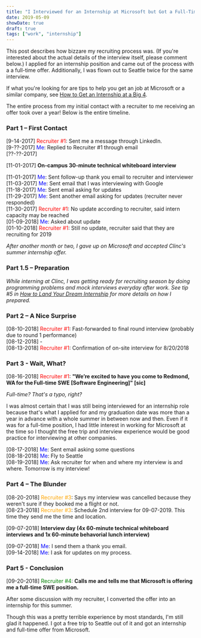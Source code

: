 ```yaml
---
title: "I Interviewed for an Internship at Microsoft but Got a Full-Time Offer"
date: 2019-05-09
showDate: true
draft: true
tags: ["work", "internship"]
---
```


This post describes how bizzare my recruiting process was. (If you're interested about the actual details of the interview itself, please comment below.) I applied for an internship position and came out of the process with a a full-time offer. Additionally, I was flown out to Seattle twice for the same interview.

If what you're looking for are tips to help you get an job at Microsoft or a similar company, see [How to Get an Internship at a Big 4](/2019/internship/).

The entire process from my initial contact with a recruiter to me receiving an offer took over a year! Below is the entire timeline.

### Part 1 – First Contact

[9-14-2017] <span style="color:red"> Recruiter #1</span>: Sent me a message through LinkedIn. <br>
[9-??-2017] <span style="color:blue">Me</span>: Replied to Recruiter #1 through email <br>
[??-??-2017]

[11-01-2017] **On-campus 30-minute technical whiteboard interview** <br>

[11-01-2017] <span style="color:blue">Me</span>: Sent follow-up thank you email to recruiter and interviewer <br>
[11-03-2017] <span style="color:blue">Me</span>: Sent email that I was interviewing with Google <br>
[11-18-2017] <span style="color:blue">Me</span>: Sent email asking for updates <br>
[11-29-2017] <span style="color:blue">Me</span>: Sent another email asking for updates (recruiter never responded) <br>
[11-30-2017] <span style="color:red"> Recruiter #1</span>: No update according to recruiter, said intern capacity may be reached <br>
[01-09-2018] <span style="color:blue">Me</span>: Asked about update <br>
[01-10-2018] <span style="color:red"> Recruiter #1</span>: Still no update, recruiter said that they are recruiting for 2019 <br>

*After another month or two, I gave up on Microsoft and accepted Clinc's summer internship offer.*

### Part 1.5 – Preparation

*While interning at Clinc, I was getting ready for recruiting season by doing programming problems and mock interviews everyday after work. See tip #5 in [How to Land Your Dream Internship](/2019/internship/) for more details on how I prepared.*


### Part 2 – A Nice Surprise

[08-10-2018] <span style="color:red"> Recruiter #1</span>: Fast-forwarded to final round interview (probably due to round 1 performance) <br>
[08-12-2018] -  <br>
[08-13-2018] <span style="color:red"> Recruiter #1</span>: Confirmation of on-site interview for 8/20/2018 <br>

### Part 3 - Wait, What?

[08-16-2018] <span style="color:red"> Recruiter #1</span>: **"We’re excited to have you come to Redmond, WA for the Full-time SWE [Software Engineering]" [sic]**

*Full-time? That's a typo, right?* <br>

I was almost certain that I was still being interviewed for an internship role because that's what I applied for and my graduation date was more than a year in advance with a whole summer in between now and then. Even if it was for a full-time position, I had little interest in working for Microsoft at the time so I thought the free trip and interview experience would be good practice for interviewing at other companies.

[08-17-2018] <span style="color:blue">Me</span>: Sent email asking some questions <br>
[08-18-2018] <span style="color:blue">Me</span>: Fly to Seattle <br>
[08-19-2018] <span style="color:blue">Me</span>: Ask recruiter for when and where my interview is and where. Tomorrow is my interview! <br>

### Part 4 – The Blunder

[08-20-2018] <span style="color:orange"> Recruiter #3</span>: Says my interview was cancelled because they weren't sure if they booked me a flight or not. <br>
[08-23-2018] <span style="color:orange"> Recruiter #3</span>: Schedule 2nd interview for 09-07-2019. This time they send me the time and location. <br>

[09-07-2018] **Interview day (4x 60-minute technical whiteboard interviews and 1x 60-minute behavorial lunch interview)** <br>

[09-07-2018] <span style="color:blue">Me</span>: I send them a thank you email. <br>
[09-14-2018] <span style="color:blue">Me</span>: I ask for updates on my process. <br>

### Part 5 - Conclusion
[09-20-2018] <span style="color:green"> Recruiter #4</span>: **Calls me and tells me that Microsoft is offering me a full-time SWE position.** <br>

After some discussion with my recruiter, I converted the offer into an internship for this summer.

Though this was a pretty terrible experience by most standards, I'm still glad it happened. I got a free trip to Seattle out of it and got an internship and full-time offer from Microsoft.

